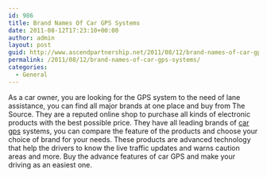 ```yaml
---
id: 986
title: Brand Names Of Car GPS Systems
date: 2011-08-12T17:23:10+00:00
author: admin
layout: post
guid: http://www.ascendpartnership.net/2011/08/12/brand-names-of-car-gps-systems/
permalink: /2011/08/12/brand-names-of-car-gps-systems/
categories:
  - General
---
```

As a car owner, you are looking for the GPS system to the need of lane assistance, you can find all major brands at one place and buy from The Source. They are a reputed online shop to purchase all kinds of electronic products with the best possible price. They have all leading brands of [car gps](http://www.thesource.ca/estore/category.aspx?language=en-CA&catalog=Online&category=AutomotiveGPS) systems, you can compare the feature of the products and choose your choice of brand for your needs. These products are advanced technology that help the drivers to know the live traffic updates and warns caution areas and more. Buy the advance features of car GPS and make your driving as an easiest one.
